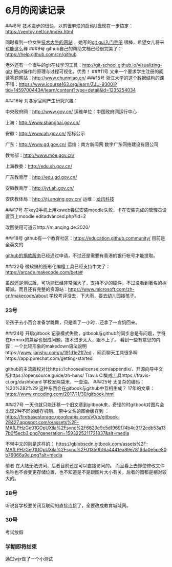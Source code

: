 ﻿# 6月的阅读记录

###8号
技术进步的很快，以前很麻烦的启动U盘现在一步搞定：https://ventoy.net/cn/index.html

同时看到一位女生[技术大牛的网站](https://iruxu.com/notebook/) ，她写的[git gui入门手册](https://www.runoob.com/w3cnote/git-gui-window.html) 很棒，希望女儿将来也能这么棒
###9号
github自己的帮助文档已经很完美了：https://help.github.com/cn/github

老外还有一个很牛的git在线学习工具：http://git-school.github.io/visualizing-git/ 把git操作的原理与过程可视化，优秀！
###11号
又来一个要求学生注册的阅读答题网站：http://www.chunmiao.cn/
###15号
浙江大学的这个数据结构的课不错：https://www.icourse163.org/learn/ZJU-93001?tid=1459700443#/learn/content?type=detail&id=1235254034

###16号
对各家官网产生研究兴趣：

中央政府网：http://www.gov.cn/ 运维单位：中国政府网运行中心

上海：http://www.shanghai.gov.cn/

安徽：http://www.ah.gov.cn/ 招标公示

广东：http://www.gd.gov.cn/ 运维：南方新闻网 数字广东网络建设有限公司

教育部：http://www.moe.gov.cn/

上海教委：http://edu.sh.gov.cn/

广东教育厅：http://edu.gd.gov.cn/

安徽教育厅：http://jyt.ah.gov.cn/

安庆教体局：http://jtj.anqing.gov.cn/ 运维：[龙讯科技](http://www.lonsun.cn/)

###17号
在key2手机上用ksweb尝试安装moodle失败，卡在安装完成的管理员设置页上moodle editadvanced.php?id=2

改回使用可道云http://m.anqing.de:2020/

###18号
github有一个教育社区：https://education.github.community/ 目前是全英文的

[github的捐款服务](https://help.github.com/cn/github/supporting-the-open-source-community-with-github-sponsors/setting-up-github-sponsors-for-your-user-account)已经通过申请，不过还是需要有香港的银行帐号才能提取。

###22号
微软搞的图形化编程工具已经支持中文了：https://arcade.makecode.com/beta#

虽然还是测试版，可功能已经非常强大了，支持不少的硬件，不过没看到著名的树莓派。而且还有完整的资源站：https://www.microsoft.com/zh-cn/makecode/about
学校考评没去，下大雨，要去幼儿园接孩子。

### 23号
带孩子去小百合准备学跳舞，只是看了一小时，还拿了一盒奶回来。

###24号
开启gitbook 记录模式失败，gitbook与github的同步总是有问题，字符在termux的兼容也很成问题。技术进步太大，跟不上了。 看到一些有意思的内容：一个比较形象的makedown语法说明https://www.jianshu.com/p/191d1e21f7ed 、网页聊天工具很多啊https://app.purechat.com/getting-started

github的主流版权对比https://choosealicense.com/appendix/、开源向导中文版https://opensource.guide/zh-hans/
Travis CI集成工具https://travis-ci.org/dashboard
学校发两袋米，一壶油。
###25号
太复杂的编码：%20%282%29 这种东西会在gitbook与github中互相生成？
17年的文章：https://www.xncoding.com/2017/11/30/gitbook.html

###27号
一天也就只能迁移一个旧文章到gitbook来，奇怪的时gitbook对图片会出现2种不同的缓存机制。
带中文名的图会缓存到	：
		 https://firebasestorage.googleapis.com/v0/b/gitbook-28427.appspot.com/o/assets%2F-MAfLPHzGe01GOpUXila%2Fsync%2F6623e9c5df969f74b4c3f72edb53a137b0f5ecb3.png?generation=1593225211721837&alt=media

不带中文的则是这样的：
	https://gblobscdn.gitbook.com/assets%2F-MAfLPHzGe01GOpUXila%2Fsync%2F01350b16a4441ea89e7816da0e5ce80b76066a9e.png?alt=media

前者 在大陆无法访问，后者目前还是可以直接访问的。
而且看上去即使修改文件名称也不会变更存储位置，也不知道是不是跟图片大小有关，后者的图都是相对较大的。

### 28号
听说各学校要关闭互联网的直接连接了，全要改成教育城域网。

### 30号
考试放假
### 学期即将结束
通过wjx做了一个小测试
